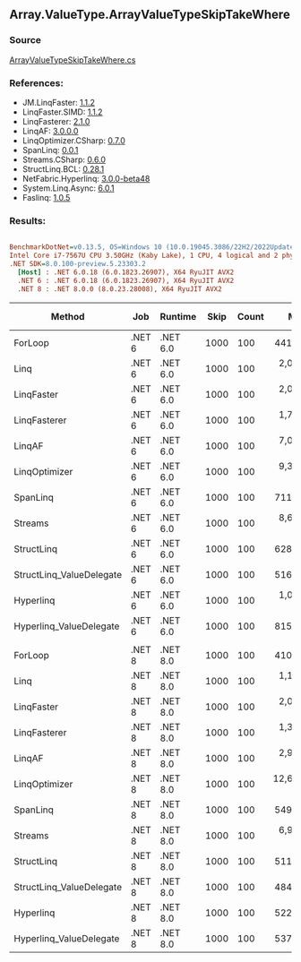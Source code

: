 ﻿## Array.ValueType.ArrayValueTypeSkipTakeWhere

### Source
[ArrayValueTypeSkipTakeWhere.cs](../LinqBenchmarks/Array/ValueType/ArrayValueTypeSkipTakeWhere.cs)

### References:
- JM.LinqFaster: [1.1.2](https://www.nuget.org/packages/JM.LinqFaster/1.1.2)
- LinqFaster.SIMD: [1.1.2](https://www.nuget.org/packages/LinqFaster.SIMD/1.0.3)
- LinqFasterer: [2.1.0](https://www.nuget.org/packages/LinqFasterer/2.1.0)
- LinqAF: [3.0.0.0](https://www.nuget.org/packages/LinqAF/3.0.0.0)
- LinqOptimizer.CSharp: [0.7.0](https://www.nuget.org/packages/LinqOptimizer.CSharp/0.7.0)
- SpanLinq: [0.0.1](https://www.nuget.org/packages/SpanLinq/0.0.1)
- Streams.CSharp: [0.6.0](https://www.nuget.org/packages/Streams.CSharp/0.6.0)
- StructLinq.BCL: [0.28.1](https://www.nuget.org/packages/StructLinq/0.28.1)
- NetFabric.Hyperlinq: [3.0.0-beta48](https://www.nuget.org/packages/NetFabric.Hyperlinq/3.0.0-beta48)
- System.Linq.Async: [6.0.1](https://www.nuget.org/packages/System.Linq.Async/6.0.1)
- Faslinq: [1.0.5](https://www.nuget.org/packages/Faslinq/1.0.5)

### Results:
``` ini

BenchmarkDotNet=v0.13.5, OS=Windows 10 (10.0.19045.3086/22H2/2022Update)
Intel Core i7-7567U CPU 3.50GHz (Kaby Lake), 1 CPU, 4 logical and 2 physical cores
.NET SDK=8.0.100-preview.5.23303.2
  [Host] : .NET 6.0.18 (6.0.1823.26907), X64 RyuJIT AVX2
  .NET 6 : .NET 6.0.18 (6.0.1823.26907), X64 RyuJIT AVX2
  .NET 8 : .NET 8.0.0 (8.0.23.28008), X64 RyuJIT AVX2


```
|                   Method |    Job |  Runtime | Skip | Count |        Mean |     Error |      StdDev |      Median |         Ratio | RatioSD |    Gen0 |    Gen1 | Allocated | Alloc Ratio |
|------------------------- |------- |--------- |----- |------ |------------:|----------:|------------:|------------:|--------------:|--------:|--------:|--------:|----------:|------------:|
|                  ForLoop | .NET 6 | .NET 6.0 | 1000 |   100 |    441.3 ns |   7.72 ns |     6.85 ns |    438.8 ns |      baseline |         |       - |       - |         - |          NA |
|                     Linq | .NET 6 | .NET 6.0 | 1000 |   100 |  2,041.6 ns |  11.91 ns |    11.14 ns |  2,039.9 ns |  4.63x slower |   0.08x |  0.1526 |       - |     320 B |          NA |
|               LinqFaster | .NET 6 | .NET 6.0 | 1000 |   100 |  2,059.7 ns |  24.67 ns |    23.08 ns |  2,061.3 ns |  4.67x slower |   0.10x | 10.7803 |       - |   22560 B |          NA |
|             LinqFasterer | .NET 6 | .NET 6.0 | 1000 |   100 |  1,754.9 ns |  34.39 ns |    33.78 ns |  1,747.4 ns |  3.99x slower |   0.10x |  4.6501 |       - |    9744 B |          NA |
|                   LinqAF | .NET 6 | .NET 6.0 | 1000 |   100 |  7,072.2 ns | 139.72 ns |   312.51 ns |  7,029.3 ns | 15.43x slower |   0.73x |       - |       - |         - |          NA |
|            LinqOptimizer | .NET 6 | .NET 6.0 | 1000 |   100 |  9,399.0 ns | 181.37 ns |   208.86 ns |  9,295.9 ns | 21.30x slower |   0.30x | 50.0031 | 12.4969 |  134631 B |          NA |
|                 SpanLinq | .NET 6 | .NET 6.0 | 1000 |   100 |    711.9 ns |   5.74 ns |     6.37 ns |    709.9 ns |  1.61x slower |   0.03x |       - |       - |         - |          NA |
|                  Streams | .NET 6 | .NET 6.0 | 1000 |   100 |  8,649.6 ns | 154.56 ns |   120.67 ns |  8,594.1 ns | 19.57x slower |   0.46x |  0.5493 |       - |    1152 B |          NA |
|               StructLinq | .NET 6 | .NET 6.0 | 1000 |   100 |    628.4 ns |   2.10 ns |     1.75 ns |    628.0 ns |  1.42x slower |   0.02x |  0.0458 |       - |      96 B |          NA |
| StructLinq_ValueDelegate | .NET 6 | .NET 6.0 | 1000 |   100 |    516.9 ns |   2.47 ns |     2.19 ns |    517.0 ns |  1.17x slower |   0.02x |       - |       - |         - |          NA |
|                Hyperlinq | .NET 6 | .NET 6.0 | 1000 |   100 |  1,052.0 ns |  20.64 ns |    45.30 ns |  1,030.9 ns |  2.40x slower |   0.13x |       - |       - |         - |          NA |
|  Hyperlinq_ValueDelegate | .NET 6 | .NET 6.0 | 1000 |   100 |    815.7 ns |   5.76 ns |     4.81 ns |    815.8 ns |  1.85x slower |   0.03x |       - |       - |         - |          NA |
|                          |        |          |      |       |             |           |             |             |               |         |         |         |           |             |
|                  ForLoop | .NET 8 | .NET 8.0 | 1000 |   100 |    410.8 ns |   2.11 ns |     1.65 ns |    410.2 ns |      baseline |         |       - |       - |         - |          NA |
|                     Linq | .NET 8 | .NET 8.0 | 1000 |   100 |  1,185.7 ns |  16.65 ns |    20.45 ns |  1,181.9 ns |  2.90x slower |   0.07x |  0.1526 |       - |     320 B |          NA |
|               LinqFaster | .NET 8 | .NET 8.0 | 1000 |   100 |  2,028.8 ns |  27.12 ns |    22.64 ns |  2,030.4 ns |  4.94x slower |   0.06x | 10.7803 |       - |   22560 B |          NA |
|             LinqFasterer | .NET 8 | .NET 8.0 | 1000 |   100 |  1,375.8 ns |  26.89 ns |    68.44 ns |  1,343.4 ns |  3.49x slower |   0.21x |  4.6501 |       - |    9744 B |          NA |
|                   LinqAF | .NET 8 | .NET 8.0 | 1000 |   100 |  2,977.2 ns |  23.56 ns |    20.88 ns |  2,976.3 ns |  7.24x slower |   0.05x |       - |       - |         - |          NA |
|            LinqOptimizer | .NET 8 | .NET 8.0 | 1000 |   100 | 12,651.1 ns | 573.18 ns | 1,559.39 ns | 13,325.9 ns | 31.76x slower |   3.31x | 50.9033 | 16.1743 |  134652 B |          NA |
|                 SpanLinq | .NET 8 | .NET 8.0 | 1000 |   100 |    549.0 ns |   2.75 ns |     2.30 ns |    548.6 ns |  1.34x slower |   0.01x |       - |       - |         - |          NA |
|                  Streams | .NET 8 | .NET 8.0 | 1000 |   100 |  6,928.6 ns |  62.23 ns |    58.21 ns |  6,904.6 ns | 16.90x slower |   0.14x |  0.5493 |       - |    1152 B |          NA |
|               StructLinq | .NET 8 | .NET 8.0 | 1000 |   100 |    511.4 ns |   1.99 ns |     1.66 ns |    511.0 ns |  1.25x slower |   0.00x |  0.0458 |       - |      96 B |          NA |
| StructLinq_ValueDelegate | .NET 8 | .NET 8.0 | 1000 |   100 |    484.9 ns |   6.54 ns |     5.79 ns |    482.6 ns |  1.18x slower |   0.01x |       - |       - |         - |          NA |
|                Hyperlinq | .NET 8 | .NET 8.0 | 1000 |   100 |    522.0 ns |   6.43 ns |     5.02 ns |    520.4 ns |  1.27x slower |   0.01x |       - |       - |         - |          NA |
|  Hyperlinq_ValueDelegate | .NET 8 | .NET 8.0 | 1000 |   100 |    537.3 ns |   3.08 ns |     2.40 ns |    537.5 ns |  1.31x slower |   0.01x |       - |       - |         - |          NA |
